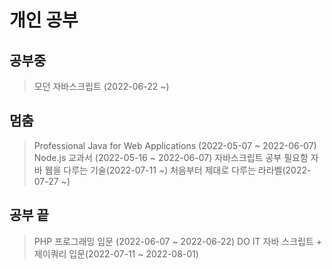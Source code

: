 # 개인 공부
## 공부중
> 모던 자바스크립트 (2022-06-22 ~) 

## 멈춤
> Professional Java for Web Applications (2022-05-07 ~ 2022-06-07)   
> Node.js 교과서 (2022-05-16 ~ 2022-06-07) 자바스크립트 공부 필요함
> 자바 웹을 다루는 기술(2022-07-11 ~)
> 처음부터 제대로 다루는 라라벨(2022-07-27 ~)

## 공부 끝
> PHP 프로그래밍 입문 (2022-06-07 ~ 2022-06-22)
> DO IT 자바 스크립트 + 제이쿼리 입문(2022-07-11 ~ 2022-08-01)   
